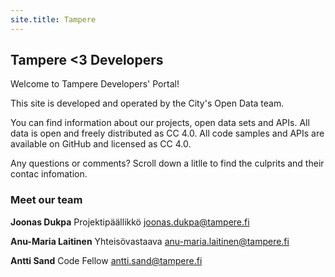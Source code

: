 ```yaml
---
site.title: Tampere
---
```


## Tampere &lt;3 Developers

Welcome to Tampere Developers' Portal!

This site is developed and operated by the City's Open Data team.

You can find information about our projects, open data sets and APIs. All data is open and freely distributed as CC 4.0. All code samples and APIs are available on GitHub and licensed as CC 4.0.

Any questions or comments? Scroll down a litlle to find the culprits and their contac infomation.

### Meet our team
**Joonas Dukpa**
Projektipäällikkö
joonas.dukpa@tampere.fi

**Anu-Maria Laitinen**
Yhteisövastaava
anu-maria.laitinen@tampere.fi

**Antti Sand**
Code Fellow
antti.sand@tampere.fi

